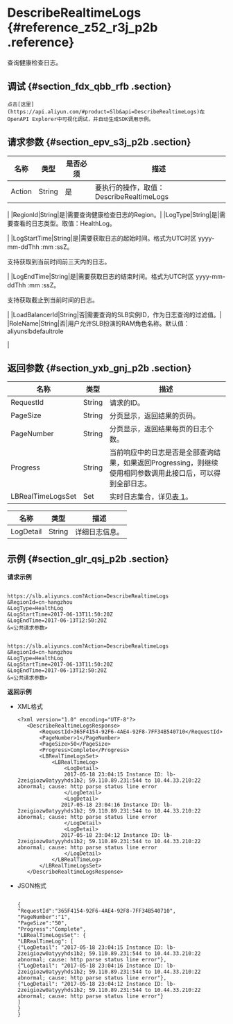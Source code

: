 # DescribeRealtimeLogs {#reference_z52_r3j_p2b .reference}

查询健康检查日志。

## 调试 {#section_fdx_qbb_rfb .section}

```
点击[这里](https://api.aliyun.com/#product=Slb&api=DescribeRealtimeLogs)在OpenAPI Explorer中可视化调试，并自动生成SDK调用示例。
```

## 请求参数 {#section_epv_s3j_p2b .section}

|名称|类型|是否必须|描述|
|--|--|----|--|
|Action|String|是|要执行的操作，取值：DescribeRealtimeLogs

|
|RegionId|String|是|需要查询健康检查日志的Region。|
|LogType|String|是|需要查看的日志类型。取值：HealthLog。

|
|LogStartTime|String|是|需要获取日志的起始时间。格式为UTC时区 yyyy-mm-ddThh :mm :ssZ。

支持获取到当前时间前三天内的日志。

|
|LogEndTime|String|是|需要获取日志的结束时间。格式为UTC时区 yyyy-mm-ddThh :mm :ssZ。

支持获取截止到当前时间的日志。

|
|LoadBalancerId|String|否|需要查询的SLB实例ID，作为日志查询的过滤值。|
|RoleName|String|否|用户允许SLB扮演的RAM角色名称。默认值：aliyunslbdefaultrole

|

## 返回参数 {#section_yxb_gnj_p2b .section}

|名称|类型|描述|
|--|--|--|
|RequestId|String|请求的ID。|
|PageSize|String|分页显示，返回结果的页码。|
|PageNumber|String|分页显示，返回结果每页的日志个数。|
|Progress|String|当前响应中的日志是否是全部查询结果，如果返回Progressing，则继续使用相同参数调用此接口后，可以得到全部日志。|
|LBRealTimeLogsSet|Set|实时日志集合，详见[表 1](#table_ymn_2sj_p2b)。|

|名称|类型|描述|
|--|--|--|
|LogDetail|String|详细日志信息。|

## 示例 {#section_glr_qsj_p2b .section}

**请求示例**

```

https://slb.aliyuncs.com?Action=DescribeRealtimeLogs
&RegionId=cn-hangzhou
&LogType=HealthLog
&LogStartTime=2017-06-13T11:50:20Z
&LogEndTime=2017-06-13T12:50:20Z
&<公共请求参数>
```

```

https://slb.aliyuncs.com?Action=DescribeRealtimeLogs
&RegionId=cn-hangzhou
&LogType=HealthLog
&LogStartTime=2017-06-13T11:50:20Z
&LogEndTime=2017-06-13T12:50:20Z
&<公共请求参数>
```

**返回示例**

-   XML格式

    ```
    <?xml version="1.0" encoding="UTF-8"?>
       <DescribeRealtimeLogsResponse>
           <RequestId>365F4154-92F6-4AE4-92F8-7FF34B540710</RequestId>
           <PageNumber>1</PageNumber>
           <PageSize>50</PageSize>
           <Progress>Complete</Progress>
           <LBRealTimeLogsSet>
               <LBRealTimeLog>
                   <LogDetail>
                   2017-05-18 23:04:15 Instance ID: lb-2zeigiozw0atyyyhds1b2; 59.110.89.231:544 to 10.44.33.210:22 abnormal; cause: http parse status line error
                   </LogDetail>
                   <LogDetail>
                  2017-05-18 23:04:16 Instance ID: lb-2zeigiozw0atyyyhds1b2; 59.110.89.231:544 to 10.44.33.210:22 abnormal; cause: http parse status line error
                   </LogDetail>
                   <LogDetail>
                  2017-05-18 23:04:12 Instance ID: lb-2zeigiozw0atyyyhds1b2; 59.110.89.231:544 to 10.44.33.210:22 abnormal; cause: http parse status line error
                   </LogDetail>
               </LBRealTimeLog>
           </LBRealTimeLogsSet>
       </DescribeRealtimeLogsResponse>
    ```

-   JSON格式

    ```
    
    {
    "RequestId":"365F4154-92F6-4AE4-92F8-7FF34B540710",
    "PageNumber":"1",
    "PageSize":"50",
    "Progress":"Complete",
    "LBRealTimeLogsSet": {
    "LBRealTimeLog": [
    {"LogDetail": "2017-05-18 23:04:15 Instance ID: lb-2zeigiozw0atyyyhds1b2; 59.110.89.231:544 to 10.44.33.210:22 abnormal; cause: http parse status line error"},
    {“LogDetail": "2017-05-18 23:04:16 Instance ID: lb-2zeigiozw0atyyyhds1b2; 59.110.89.231:544 to 10.44.33.210:22 abnormal; cause: http parse status line error"},
    {"LogDetail": "2017-05-18 23:04:12 Instance ID: lb-2zeigiozw0atyyyhds1b2; 59.110.89.231:544 to 10.44.33.210:22 abnormal; cause: http parse status line error"}
    ]
    }
    }
    ```


